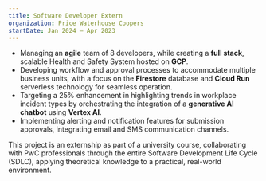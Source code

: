 ```yaml
---
title: Software Developer Extern
organization: Price Waterhouse Coopers
startDate: Jan 2024 – Apr 2023
---
```


- Managing an **agile** team of 8 developers, while creating a **full stack**, scalable Health and Safety System hosted on **GCP**.
- Developing workflow and approval processes to accommodate multiple business units, with a focus on the **Firestore** database and **Cloud Run** serverless technology for seamless operation.
- Targeting a 25% enhancement in highlighting trends in workplace incident types by orchestrating the integration of a **generative AI chatbot** using **Vertex AI**.
- Implementing alerting and notification features for submission approvals, integrating email and SMS communication channels.
  
This project is an externship as part of a university course, collaborating with PwC professionals through the entire Software Development Life Cycle (SDLC), applying theoretical knowledge to a practical, real-world environment.
